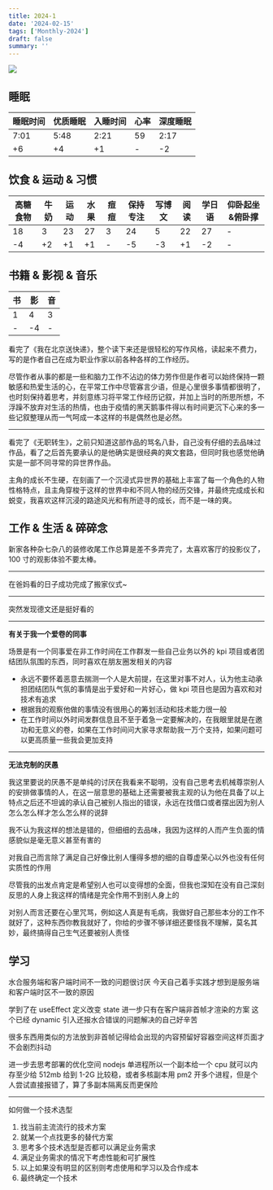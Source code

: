 ```yaml
---
title: 2024-1
date: '2024-02-15'
tags: ['Monthly-2024']
draft: false
summary: ''
---
```



![](https://cdn.jsdelivr.net/gh/klaaay/pbed1@master/uPic/122700870-b0de4100-d27e-11eb-8d2a-46e352b49727.jpeg)

<TOCInlineWithSticky toc={props.toc} />

## 睡眠

| 睡眠时间 | 优质睡眠 | 入睡时间 | 心率 | 深度睡眠 |
| -------- | -------- | -------- | ---- | -------- |
| 7:01     | 5:48     | 2:21     | 59   | 2:17     |
| +6       | +4       | +1       | -    | -2       |


## 饮食 & 运动 & 习惯

| 高糖食物 | 牛奶 | 运动 | 水果 | 痘痘 | 保持专注 | 写博文 | 阅读 | 学日语 | 仰卧起坐&俯卧撑 |
| -------- | ---- | ---- | ---- | ---- | -------- | ------ | ---- | ------ | --------------- |
| 18       | 3    | 23   | 27   | 3    | 24       | 5      | 22   | 27     | -               |
| -4       | +2   | +1   | +1   | -    | -5       | -3     | +1   | -2     | -               |


## 书籍 & 影视 & 音乐

| 书  | 影  | 音  |
| --- | --- | --- |
| 1   | 4   | 3   |
| -   | -4  | -   |

看完了《我在北京送快递》，整个读下来还是很轻松的写作风格，读起来不费力，写的是作者自己在成为职业作家以前各种各样的工作经历。

尽管作者从事的都是一些和脑力工作不沾边的体力劳作但是作者可以始终保持一颗敏感和热爱生活的心，在平常工作中尽管寡言少语，但是心里很多事情都很明了，也时刻保持着思考，并刻意练习将平常工作经历记叙，并加上当时的所思所想，不浮躁不放弃对生活的热情，也由于疫情的黑天鹅事件得以有时间更沉下心来的多一些记叙整理从而一气呵成一本这样的书是偶然也是必然。

---

看完了《无职转生》，之前只知道这部作品的骂名八卦，自己没有仔细的去品味过作品，看了之后首先要承认的是他确实是很经典的爽文套路，但同时我也感觉他确实是一部不同寻常的异世界作品。

主角的成长不生硬，在刻画了一个沉浸式异世界的基础上丰富了每一个角色的人物性格特点，且主角穿梭于这样的世界中和不同人物的经历交锋，并最终完成成长和蜕变，我喜欢这样沉浸的路途风光和有所迹寻的成长，而不是一味的爽。

## 工作 & 生活 & 碎碎念

新家各种杂七杂八的装修收尾工作总算是差不多弄完了，太喜欢客厅的投影仪了，100 寸的观影体验不要太棒。

---

在爸妈看的日子成功完成了搬家仪式~

---

突然发现德文还是挺好看的

---

**有关于我一个爱卷的同事**  

场景是有一个同事爱在非工作时间在工作群发一些自己业务以外的 kpi 项目或者团结团队氛围的东西，同时喜欢在朋友圈发相关的内容  
+ 永远不要怀着恶意去揣测一个人是大前提，在这里对事不对人，认为他主动承担团结团队气氛的事情是出于爱好和一片好心，做 kpi 项目也是因为喜欢和对技术有追求
+ 根据我的观察他做的事情没有很用心的筹划活动和技术能力很一般
+ 在工作时间以外时间发群信息且不至于着急一定要解决的，在我眼里就是在邀功和无意义的卷，如果在工作时间问大家寻求帮助我一万个支持，如果问题可以更高质量一些我会更加支持

---

**无法克制的厌愚**  

我这里要说的厌愚不是单纯的讨厌在我看来不聪明，没有自己思考去机械尊崇别人的安排做事情的人，在这一层意思的基础上还需要被我主观的认为他在具备了以上特点之后还不坦诚的承认自己被别人指出的错误，永远在找借口或者摆出因为别人怎么怎么样才怎么怎么样的说辞  

我不认为我这样的想法是错的，但细细的去品味，我因为这样的人而产生负面的情感貌似是毫无意义甚至有害的  

对我自己而言除了满足自己好像比别人懂得多想的细的自尊虚荣心以外也没有任何实质性的作用  

尽管我的出发点肯定是希望别人也可以变得想的全面，但我也深知在没有自己深刻反思的人身上我这样的情绪是完全作用不到别人身上的  

对别人而言还要在心里咒骂，例如这人真是有毛病，我做好自己那些本分的工作不就好了，这种东西你教我就好了，你给的步骤不够详细还要怪我不理解，莫名其妙，最终搞得自己生气还要被别人责怪

## 学习

水合服务端和客户端时间不一致的问题很讨厌 今天自己着手实践才想到是服务端和客户端时区不一致的原因 

学到了在 useEffect 定义改变 state 进一步只有在客户端非首帧才渲染的方案 这个已经 dynamic 引入还报水合错误的问题解决的自己好辛苦  

很多东西用类似的方法放到非首帧记得给会出现的内容预留好容器空间这样页面才不会剧烈抖动  

进一步去思考部署的优化空间 nodejs 单进程所以一个副本给一个 cpu 就可以内存至少给 512mb 给到 1-2G 比较稳，或者多核副本用 pm2 开多个进程，但是个人尝试直接报错了，算了多副本隔离反而更保险

---

如何做一个技术选型  
1. 找当前主流流行的技术方案
2. 就某一个点找更多的替代方案
3. 思考多个技术选型是否都可以满足业务需求
4. 满足业务需求的情况下考虑性能和可扩展性
5. 以上如果没有明显的区别则考虑使用和学习以及合作成本
6. 最终确定一个技术